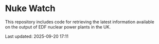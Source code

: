 # Nuke Watch

This repository includes code for retrieving the latest information available on the output of EDF nuclear power plants in the UK.

Last updated: 2025-09-20 17:11